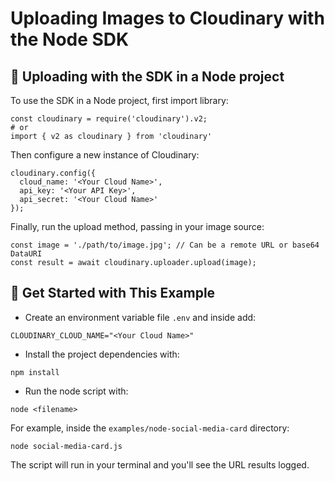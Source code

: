 # Uploading Images to Cloudinary with the Node SDK

## 🧰 Uploading with the SDK in a Node project

To use the SDK in a Node project, first import library:

```
const cloudinary = require('cloudinary').v2;
# or
import { v2 as cloudinary } from 'cloudinary'
```

Then configure a new instance of Cloudinary:

```
cloudinary.config({
  cloud_name: '<Your Cloud Name>',
  api_key: '<Your API Key>',
  api_secret: '<Your Cloud Name>'
});
```

Finally, run the upload method, passing in your image source:

```
const image = './path/to/image.jpg'; // Can be a remote URL or base64 DataURI
const result = await cloudinary.uploader.upload(image);
```

## 🚀 Get Started with This Example

* Create an environment variable file `.env` and inside add:
```
CLOUDINARY_CLOUD_NAME="<Your Cloud Name>"
```

* Install the project dependencies with:

```
npm install
```

* Run the node script with:

```
node <filename>
```

For example, inside the `examples/node-social-media-card` directory:

```
node social-media-card.js
```

The script will run in your terminal and you'll see the URL results logged.
